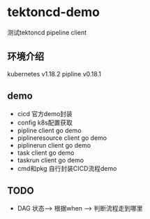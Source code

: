 # tektoncd-demo
测试tektoncd pipeline client
## 环境介绍
kubernetes v1.18.2
pipline v0.18.1


## demo 
* cicd  官方demo封装
* config k8s配置获取
* pipline client go demo
* piplineresource client go demo
* piplinerun client go demo
* task client go demo
* taskrun client go demo
* cmd和pkg 自行封装CICD流程demo 

## TODO
*  DAG 状态--> 根据when --> 判断流程走到哪里

